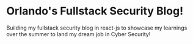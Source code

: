# Orlando's Fullstack Security Blog!

Building my fullstack security blog in react-js to showcase my learnings over the summer to land my dream job in Cyber Security! 







